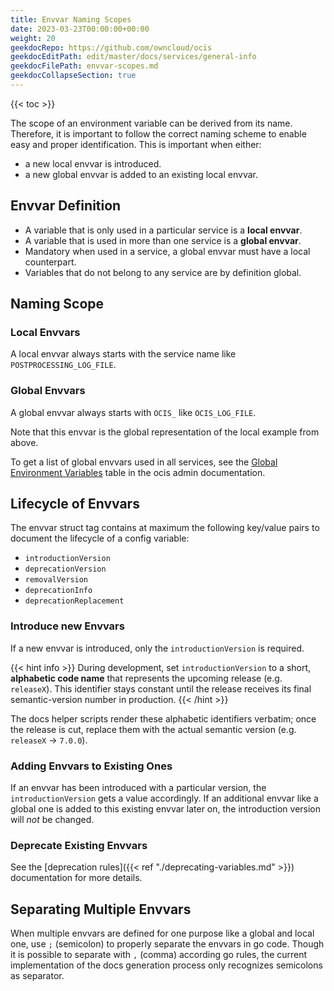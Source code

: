 ```yaml
---
title: Envvar Naming Scopes
date: 2023-03-23T00:00:00+00:00
weight: 20
geekdocRepo: https://github.com/owncloud/ocis
geekdocEditPath: edit/master/docs/services/general-info
geekdocFilePath: envvar-scopes.md
geekdocCollapseSection: true
---
```


{{< toc >}}

The scope of an environment variable can be derived from its name. Therefore, it is important to follow the correct naming scheme to enable easy and proper identification. This is important when either:

-   a new local envvar is introduced.
-   a new global envvar is added to an existing local envvar.

## Envvar Definition

-   A variable that is only used in a particular service is a **local envvar**.
-   A variable that is used in more than one service is a **global envvar**.
-   Mandatory when used in a service, a global envvar must have a local counterpart.
-   Variables that do not belong to any service are by definition global.

## Naming Scope

### Local Envvars

A local envvar always starts with the service name like `POSTPROCESSING_LOG_FILE`.

### Global Envvars

A global envvar always starts with `OCIS_` like `OCIS_LOG_FILE`.

Note that this envvar is the global representation of the local example from above.

To get a list of global envvars used in all services, see the [Global Environment Variables](https://doc.owncloud.com/ocis/next/deployment/services/env-vars-special-scope.html#global-environment-variables) table in the ocis admin documentation.

## Lifecycle of Envvars

The envvar struct tag contains at maximum the following key/value pairs to document the lifecycle of a config variable:

* `introductionVersion`
* `deprecationVersion`
* `removalVersion`
* `deprecationInfo`
* `deprecationReplacement`

### Introduce new Envvars

If a new envvar is introduced, only the `introductionVersion` is required.

{{< hint info >}}
During development, set `introductionVersion` to a short, **alphabetic code name** that represents the upcoming release (e.g. `releaseX`).
This identifier stays constant until the release receives its final semantic-version number in production.
{{< /hint >}}

The docs helper scripts render these alphabetic identifiers verbatim; once the release is cut, replace them with the actual semantic version (e.g. `releaseX` → `7.0.0`).

### Adding Envvars to Existing Ones

If an envvar has been introduced with a particular version, the `introductionVersion` gets a value accordingly. If an additional envvar like a global one is added to this existing envvar later on, the introduction version will *not* be changed.

### Deprecate Existing Envvars

See the [deprecation rules]({{< ref "./deprecating-variables.md" >}}) documentation for more details.

## Separating Multiple Envvars

When multiple envvars are defined for one purpose like a global and local one, use `;` (semicolon) to properly separate the envvars in go code. Though it is possible to separate with `,` (comma) according go rules, the current implementation of the docs generation process only recognizes semicolons as separator.
